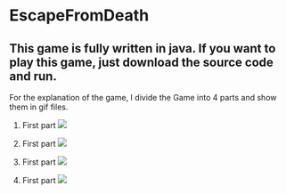 # EscapeFromDeath
## This game is fully written in java. If you want to play this game, just download the source code and run.

For the explanation of the game, I divide the Game into 4 parts and show them in gif files.

1. First part
![](forReadME/1.gif)

2. First part
![](forReadME/2.gif)

3. First part
![](forReadME/3.gif)

4. First part
![](forReadME/4.gif)
 
